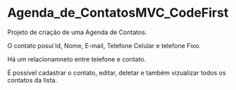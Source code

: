 # Agenda_de_ContatosMVC_CodeFirst

Projeto de criação de uma Agenda de Contatos.

O contato posuí Id, Nome, E-mail, Telefone Celular e telefone Fixo.

Há um relacionamneto entre telefone e contato.

É possível cadastrar o contato, editar, deletar e também vizualizar todos os contatos da lista.
